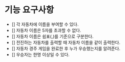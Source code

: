 # 기능 요구사항

- [] 각 자동차에 이름을 부여할 수 있다.
- [] 자동차 이름은 5자를 초과할 수 없다.
- [] 자동차 이름은 쉼표(,)를 기준으로 구분한다.
- [] 전진하는 자동차를 출력할 때 자동차 이름을 같이 출력한다.
- [] 자동차 경주 게임을 완료한 후 누가 우승했는지를 알려준다.
- [] 우승자는 한명 이상일 수 있다.
